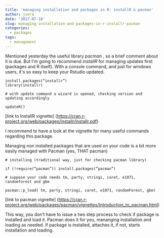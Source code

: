 ```yaml
---
title: 'managing installation and packages in R: installR & pacman'
author: jvera
date: '2017-07-18'
slug: managing-installation-and-packages-in-r-installr-pacman
categories:
  - packages
tags:
  - management
---
```


Mentioned yesterday the useful library _pacman_ , so a brief comment about it is due. But I'm going to recommend _installR_ for managing updates first (packages and R itself).  With a console command, and just for windows users, it's so easy to keep your Rstudio updated.

```
install.packages(“installr”)
library(installr)

# with update command a wizard is opened, checking version and updating accordingly

updateR()
```

[link to InstallR vignette] (https://cran.r-project.org/web/packages/installr/installr.pdf)

I recommend to have a look at the vignette for many useful commands regarding this package.

Managing non installed packages that are used on your code is a bit more easily managed with Pacman (yes, THAT pacman)


```
# installing (traditional way, just for checking pacman library)

if (!require(“pacman”)) install.packages(“pacman”)

# suppose your code needs tm, party, stringi, caret, e1071, randomforest and gbm

pacman::p_load( tm, party, stringi, caret, e1071, randomForest, gbm)
```
[link to pacman vignette] (https://cran.r-project.org/web/packages/pacman/vignettes/Introduction_to_pacman.html)

This way, you don’t have to issue a two step process to check if package is installed and load it.  Pacman does it for you, mananging installation and loading as needed. If package is installed, attaches it, if not, starts installation and loading.
